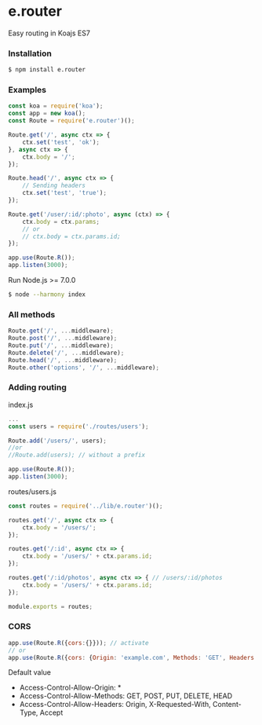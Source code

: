 # e.router
Easy routing in Koajs ES7

### Installation
~~~sh
$ npm install e.router
~~~

### Examples
~~~javascript
const koa = require('koa');
const app = new koa();
const Route = require('e.router')();

Route.get('/', async ctx => {
    ctx.set('test', 'ok');
}, async ctx => {
    ctx.body = '/';
});

Route.head('/', async ctx => {
    // Sending headers
    ctx.set('test', 'true');
});

Route.get('/user/:id/:photo', async (ctx) => {
    ctx.body = ctx.params;
    // or 
    // ctx.body = ctx.params.id;
});

app.use(Route.R());
app.listen(3000);
~~~

Run Node.js >= 7.0.0

~~~sh
$ node --harmony index
~~~

### All methods
~~~javascript
Route.get('/', ...middleware);
Route.post('/', ...middleware);
Route.put('/', ...middleware);
Route.delete('/', ...middleware);
Route.head('/', ...middleware);
Route.other('options', '/', ...middleware);
~~~

### Adding routing

index.js

~~~javascript
...
const users = require('./routes/users');

Route.add('/users/', users);
//or
//Route.add(users); // without a prefix

app.use(Route.R());
app.listen(3000);
~~~

routes/users.js

~~~javascript
const routes = require('../lib/e.router')();

routes.get('/', async ctx => {
    ctx.body = '/users/';
});

routes.get('/:id', async ctx => {
    ctx.body = '/users/' + ctx.params.id;
});

routes.get('/:id/photos', async ctx => { // /users/:id/photos
    ctx.body = '/users/' + ctx.params.id;
});

module.exports = routes;
~~~

### CORS
~~~javascript
app.use(Route.R({cors:{}})); // activate
// or
app.use(Route.R({cors: {Origin: 'example.com', Methods: 'GET', Headers: 'Origin'}}));
~~~

Default value
- Access-Control-Allow-Origin: *
- Access-Control-Allow-Methods: GET, POST, PUT, DELETE, HEAD
- Access-Control-Allow-Headers: Origin, X-Requested-With, Content-Type, Accept